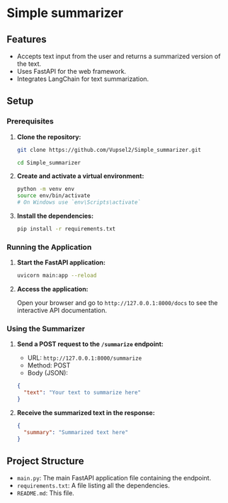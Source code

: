 # Simple summarizer

## Features

- Accepts text input from the user and returns a summarized version of the text.
- Uses FastAPI for the web framework.
- Integrates LangChain for text summarization.

## Setup

### Prerequisites
1. **Clone the repository:**
  
    ```bash
    git clone https://github.com/Vupsel2/Simple_summarizer.git

    cd Simple_summarizer
    ```
2. **Create and activate a virtual environment:**

    ```bash
    python -m venv env
    source env/bin/activate  
    # On Windows use `env\Scripts\activate`
    ```
3. **Install the dependencies:**

    ```bash
    pip install -r requirements.txt
    ```

### Running the Application

1. **Start the FastAPI application:**

    ```bash
    uvicorn main:app --reload
    ```
2. **Access the application:**

    Open your browser and go to `http://127.0.0.1:8000/docs` to see the interactive API documentation.

### Using the Summarizer

1. **Send a POST request to the `/summarize` endpoint:**

    - URL: `http://127.0.0.1:8000/summarize`
    - Method: POST
    - Body (JSON):

    ```json
    {
      "text": "Your text to summarize here"
    }
    ```

2. **Receive the summarized text in the response:**

    ```json
    {
      "summary": "Summarized text here"
    }
    ```

## Project Structure

- `main.py`: The main FastAPI application file containing the endpoint.
- `requirements.txt`: A file listing all the dependencies.
- `README.md`: This file.